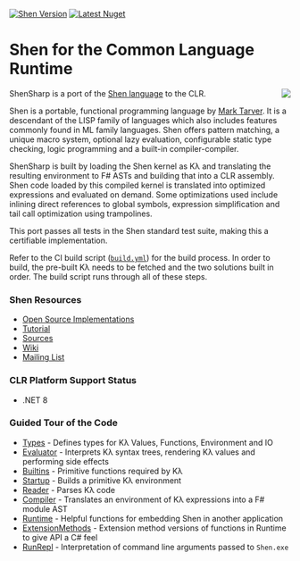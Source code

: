 [![Shen Version](https://img.shields.io/badge/shen-39.0-blue.svg)](https://github.com/Shen-Language)
[![Latest Nuget](https://img.shields.io/nuget/v/ShenSharp.svg)](https://www.nuget.org/packages/ShenSharp)

# Shen for the Common Language Runtime

<img src="https://raw.githubusercontent.com/rkoeninger/ShenSharp/master/assets/ShenSharp.png" align="right">

ShenSharp is a port of the [Shen language](http://shenlanguage.org/) to the CLR.

Shen is a portable, functional programming language by [Mark Tarver](http://marktarver.com/). It is a descendant of the LISP family of languages which also includes features commonly found in ML family languages. Shen offers pattern matching, a unique macro system, optional lazy evaluation, configurable static type checking, logic programming and a built-in compiler-compiler.

ShenSharp is built by loading the Shen kernel as Kλ and translating the resulting environment to F# ASTs and building that into a CLR assembly. Shen code loaded by this compiled kernel is translated into optimized expressions and evaluated on demand. Some optimizations used include inlining direct references to global symbols, expression simplification and tail call optimization using trampolines.

This port passes all tests in the Shen standard test suite, making this a certifiable implementation.

Refer to the CI build script ([`build.yml`](https://github.com/rkoeninger/ShenSharp/blob/master/.github/workflows/build.yml)) for the build process. In order to build, the pre-built Kλ needs to be fetched and the two solutions built in order. The build script runs through all of these steps.

### Shen Resources
  * [Open Source Implementations](http://www.shenlanguage.org/download_form.html)
  * [Tutorial](http://www.shenlanguage.org/learn-shen/index.html)
  * [Sources](https://github.com/Shen-Language/shen-sources)
  * [Wiki](https://github.com/Shen-Language/wiki/wiki)
  * [Mailing List](https://groups.google.com/forum/#!forum/qilang)

### CLR Platform Support Status
  * .NET 8

### Guided Tour of the Code
  * [Types](https://github.com/rkoeninger/ShenSharp/blob/master/src/Kl/Types.fs) -
    Defines types for Kλ Values, Functions, Environment and IO
  * [Evaluator](https://github.com/rkoeninger/ShenSharp/blob/master/src/Kl/Evaluator.fs) -
    Interprets Kλ syntax trees, rendering Kλ values and performing side effects
  * [Builtins](https://github.com/rkoeninger/ShenSharp/blob/master/src/Kl/Builtins.fs) -
    Primitive functions required by Kλ
  * [Startup](https://github.com/rkoeninger/ShenSharp/blob/master/src/Kl/Startup.fs) -
    Builds a primitive Kλ environment
  * [Reader](https://github.com/rkoeninger/ShenSharp/blob/master/src/Kl.Make/Reader.fs) -
    Parses Kλ code
  * [Compiler](https://github.com/rkoeninger/ShenSharp/blob/master/src/Kl.Make/Compiler.fs) -
    Translates an environment of Kλ expressions into a F# module AST
  * [Runtime](https://github.com/rkoeninger/ShenSharp/blob/master/src/Shen.Api/Runtime.fs) -
    Helpful functions for embedding Shen in another application
  * [ExtensionMethods](https://github.com/rkoeninger/ShenSharp/blob/master/src/Shen.Api/ExtensionMethods.fs) -
    Extension method versions of functions in Runtime to give API a C# feel
  * [RunRepl](https://github.com/rkoeninger/ShenSharp/blob/master/src/Shen.Repl/RunRepl.fs) -
    Interpretation of command line arguments passed to `Shen.exe`
